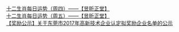   
[十二生肖每日运势（周四）——【昱昕正堂】](http://www.dianyue.me/archives/655/x3qc4lm8zds6tj4u/)  
[十二生肖每日运势（周五）——【昱昕正堂】](http://www.dianyue.me/archives/656/k0g0ajicnsgo89vo/)  
[【奖励公示】关于东莞市2017年高新技术企业认定拟奖励企业名单的公示](http://www.dianyue.me/archives/754/vg94zsdi433j3a3h/)